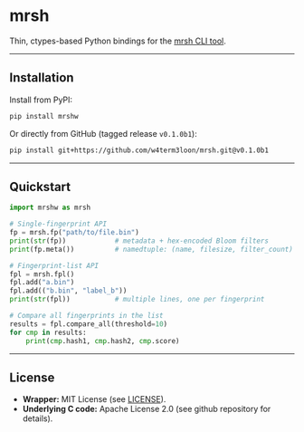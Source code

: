 # mrsh

Thin, ctypes-based Python bindings for the [mrsh CLI tool](https://github.com/w4term3loon/mrsh).

---

## Installation

Install from PyPI:

```bash
pip install mrshw
```

Or directly from GitHub (tagged release `v0.1.0b1`):

```bash
pip install git+https://github.com/w4term3loon/mrsh.git@v0.1.0b1
```

---

## Quickstart

```python
import mrshw as mrsh

# Single-fingerprint API
fp = mrsh.fp("path/to/file.bin")
print(str(fp))            # metadata + hex-encoded Bloom filters
print(fp.meta())          # namedtuple: (name, filesize, filter_count)

# Fingerprint-list API
fpl = mrsh.fpl()
fpl.add("a.bin")
fpl.add(("b.bin", "label_b"))
print(str(fpl))           # multiple lines, one per fingerprint

# Compare all fingerprints in the list
results = fpl.compare_all(threshold=10)
for cmp in results:
    print(cmp.hash1, cmp.hash2, cmp.score)
```

---

## License

* **Wrapper:** MIT License (see [LICENSE](LICENSE)).
* **Underlying C code:** Apache License 2.0 (see github repository for details).


